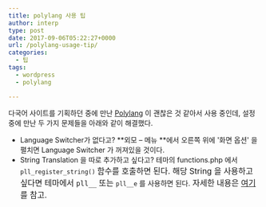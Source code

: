 ```yaml
---
title: polylang 사용 팁
author: interp
type: post
date: 2017-09-06T05:22:27+0000
url: /polylang-usage-tip/
categories:
  - 팁
tags:
  - wordpress
  - polylang

---
```

다국어 사이트를 기획하던 중에 만난 [Polylang][1] 이 괜찮은 것 같아서 사용 중인데, 설정 중에 만난 두 가지 문제들을 아래와 같이 해결했다.

  * Language Switcher가 없다고? **외모 &#8211; 메뉴 **에서 오른쪽 위에 '화면 옵션' 을 펼치면 Language Switcher 가 꺼져있을 것이다.
  * String Translation 을 따로 추가하고 싶다고? 테마의 functions.php 에서`pll_register_string()` <span style="font-size: 16px;">함수를 호출하면 된다. 해당 String 을 사용하고 싶다면 테마에서 <code>pll__</code> 또는 </span>`pll__e` 를 사용하면 된다.<span style="font-size: 16px;"> 자세한 내용은 </span><a style="font-size: 16px;" href="https://polylang.wordpress.com/documentation/documentation-for-developers/functions-reference/">여기</a><span style="font-size: 16px;">를 참고.</span>

 [1]: https://wordpress.org/plugins/polylang/
